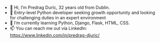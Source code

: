 - 👋 Hi, I’m Predrag Duric, 32 years old from Dublin.
- 👀 Entry-level Python developer seeking growth opportunity and looking for challenging duties in an expert environment
- 🌱 I’m currently learning Python, Django, Flask, HTML, CSS.
- 📫 You can reach me out via Linkedln: https://www.linkedin.com/in/predrag-djuric/

<!---
Drajo90/Drajo90 is a ✨ special ✨ repository because its `README.md` (this file) appears on your GitHub profile.
You can click the Preview link to take a look at your changes.
--->
